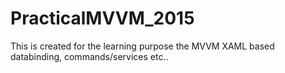 # PracticalMVVM_2015
This is created for the learning purpose the MVVM XAML based databinding, commands/services etc..
